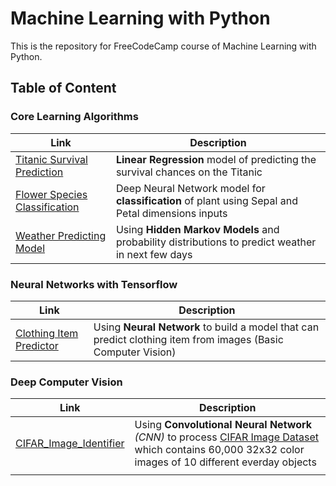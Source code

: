 # Machine Learning with Python
This is the repository for FreeCodeCamp course of Machine Learning with Python.

## Table of Content

### Core Learning Algorithms
| Link | Description|
| --- | --- |
| [Titanic Survival Prediction](Titanic_Survival_Prediction-Linear-Regression/titanic_survival_prediction.ipynb) | **Linear Regression** model of predicting the survival chances on the Titanic |
| [Flower Species Classification](Flower_Species_Classification/flower_species_classification.ipynb) | Deep Neural Network model for **classification** of plant using Sepal and Petal dimensions inputs|
| [Weather Predicting Model](Weather_Predicting_Model/Weathing_Predicting_Model.ipynb) | Using **Hidden Markov Models** and probability distributions to predict weather in next few days |
### Neural Networks with Tensorflow
| Link | Description|
| --- | --- |
| [Clothing Item Predictor](Clothing_Image_Predictor/Clothing_Image_Predictor.ipynb) | Using **Neural Network** to build a model that can predict clothing item from images (Basic Computer Vision) |

### Deep Computer Vision
| Link | Description|
| --- | --- |
|[CIFAR_Image_Identifier](CIFAR_Image_Identifier/CIFAR_Image_Identifier.ipynb)|Using **Convolutional Neural Network** *(CNN)* to process [CIFAR Image Dataset](https://www.cs.toronto.edu/~kriz/cifar.html) which  contains 60,000 32x32 color images of 10 different everday objects |
| | |

